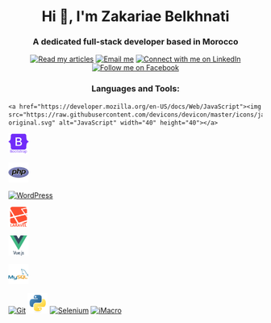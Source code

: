 <h1 align="center">Hi 👋, I'm Zakariae Belkhnati</h1>
<h3 align="center">A dedicated full-stack developer based in Morocco</h3>

<p align="center">
  <a href="https://zakichan.com/"><img src="https://img.shields.io/badge/Read%20my%20articles-📝-brightgreen" alt="Read my articles"></a>
  <a href="mailto:zakariae.belkhnati@gmail.com"><img src="https://img.shields.io/badge/Email%20me-📫-blue" alt="Email me"></a>
  <a href="https://linkedin.com/in/belkhnati-zakariae" target="_blank"><img src="https://img.shields.io/badge/LinkedIn-Connect%20with%20me-0A66C2" alt="Connect with me on LinkedIn"></a>
  <a href="https://www.facebook.com/zaakiichaan" target="_blank"><img src="https://img.shields.io/badge/Facebook-Follow%20me-1877F2" alt="Follow me on Facebook"></a>
</p>

<h3 align="center">Languages and Tools:</h3>
<p align="center">
  
    <a href="https://developer.mozilla.org/en-US/docs/Web/JavaScript"><img src="https://raw.githubusercontent.com/devicons/devicon/master/icons/javascript/javascript-original.svg" alt="JavaScript" width="40" height="40"></a>
    
   <a href="https://getbootstrap.com"><img src="https://raw.githubusercontent.com/devicons/devicon/master/icons/bootstrap/bootstrap-plain-wordmark.svg" alt="Bootstrap" width="40" height="40"></a>
   
  <a href="https://www.php.net"><img src="https://raw.githubusercontent.com/devicons/devicon/master/icons/php/php-original.svg" alt="PHP" width="40" height="40"></a>
  

   <a href="https://wordpress.org/"><img src="https://s.w.org/style/images/about/WordPress-logotype-wmark.png" alt="WordPress" width="40" height="40"></a>
   
  <a href="https://laravel.com/"><img src="https://raw.githubusercontent.com/devicons/devicon/master/icons/laravel/laravel-plain-wordmark.svg" alt="Laravel" width="40" height="40"></a>
  
  <a href="https://vuejs.org/"><img src="https://raw.githubusercontent.com/devicons/devicon/master/icons/vuejs/vuejs-original-wordmark.svg" alt="Vue.js" width="40" height="40"></a>
  

   <a href="https://www.mysql.com/"><img src="https://raw.githubusercontent.com/devicons/devicon/master/icons/mysql/mysql-original-wordmark.svg" alt="MySQL" width="40" height="40"></a>
  
  <a href="https://git-scm.com/"><img src="https://www.vectorlogo.zone/logos/git-scm/git-scm-icon.svg" alt="Git" width="40" height="40"></a>
  <a href="https://www.python.org"><img src="https://raw.githubusercontent.com/devicons/devicon/master/icons/python/python-original.svg" alt="Python" width="40" height="40"></a>
  <a href="https://www.selenium.dev"><img src="https://raw.githubusercontent.com/detain/svg-logos/780f25886640cef088af994181646db2f6b1a3f8/svg/selenium-logo.svg" alt="Selenium" width="40" height="40"></a>
  <a href="#"><img src="https://upload.wikimedia.org/wikipedia/en/2/24/Imacros.png" alt="iMacro" width="40" height="40"></a>
</p>
